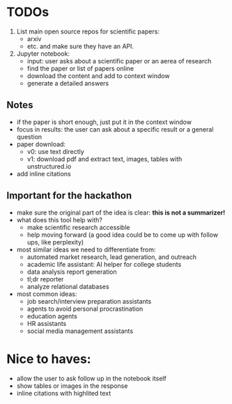 # TODOs

1. List main open source repos for scientific papers:
    - arxiv
    - etc.
    and make sure they have an API.
2. Jupyter notebook:
    - input: user asks about a scientific paper or an aerea of research
    - find the paper or list of papers online
    - download the content and add to context window
    - generate a detailed answers


## Notes

- if the paper is short enough, just put it in the context window
- focus in results: the user can ask about a specific result or a general question
- paper download:
    - v0: use text directly
    - v1: download pdf and extract text, images, tables with unstructured.io
- add inline citations


## Important for the hackathon

- make sure the original part of the idea is clear: **this is not a summarizer!**
- what does this tool help with?
    - make scientific research accessible
    - help moving forward (a good idea could be to come up with follow ups, like perplexity)
- most similar ideas we need to differentiate from:
    - automated market research, lead generation, and outreach
    - academic life assistant: AI helper for college students
    - data analysis report generation
    - tl;dr reporter
    - analyze relational databases
- most common ideas:
    - job search/interview preparation assistants
    - agents to avoid personal procrastination
    - education agents
    - HR assistants
    - social media management assistants


# Nice to haves:

- allow the user to ask follow up in the notebook itself
- show tables or images in the response
- inline citations with highlited text